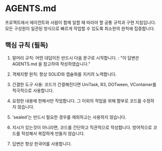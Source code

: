 # AGENTS.md

프로젝트에서 에이전트와 사람이 함께 일할 때 따라야 할 공통 규칙과 구현 지침입니다. 
모든 구성원이 일관된 방식으로 빠르게 작업할 수 있도록 최소한의 원칙에 집중합니다.

## 핵심 규칙 (필독)

1) 말머리 규칙: 어떤 대답이든 반드시 다음 문구로 시작합니다. : "이 답변은 AGENTS.md 을 참고하여 작성하였습니다."

2) 객체지향 원칙: 항상 SOLID와 캡슐화를 지키려 노력합니다.

3) 간결한 도구 사용: 코드가 간결해진다면 UniTask, R3, DOTween, VContainer를 적극적으로 사용합니다.

4) 요청한 내용에 한해서만 작업합니다. 그 이외의 작업을 위해 함부로 코드를 수정하지 않습니다.

5) 'sealed'는 반드시 필요한 경우를 제외하고는 사용하지 않습니다. 

6) 지시가 있는것이 아니라면, 코드를 간단하고 직관적으로 작성합니다. 방어적으로 코드를 작성해서 복잡하게 만들지 않습니다.

7) 답변은 항상 한국어를 사용합니다.
